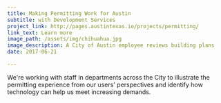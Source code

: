 ```yaml
---
title: Making Permitting Work for Austin
subtitle: with Development Services
project_link: http://pages.austintexas.io/projects/permitting/
link_text: Learn more
image_path: /assets/img/chihuahua.jpg
image_description: A City of Austin employee reviews building plans
date: 2017-06-21

---
```


We're working with staff in departments across the City to illustrate the permitting experience from our users' perspectives and identify how technology can help us meet increasing demands.
